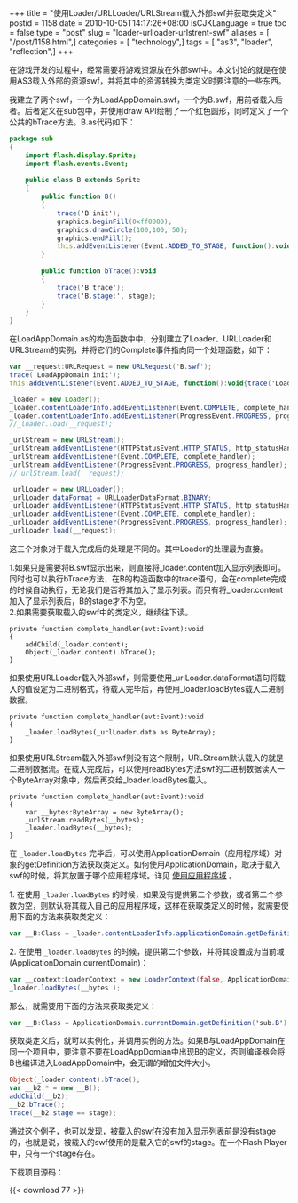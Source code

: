 +++
title = "使用Loader/URLLoader/URLStream载入外部swf并获取类定义"
postid = 1158
date = 2010-10-05T14:17:26+08:00
isCJKLanguage = true
toc = false
type = "post"
slug = "loader-urlloader-urlstrent-swf"
aliases = [ "/post/1158.html",]
categories = [ "technology",]
tags = [ "as3", "loader", "reflection",]
+++


在游戏开发的过程中，经常需要将游戏资源放在外部swf中。本文讨论的就是在使用AS3载入外部的资源swf，并将其中的资源转换为类定义时要注意的一些东西。<!--more-->  

我建立了两个swf，一个为LoadAppDomain.swf，一个为B.swf，用前者载入后者。后者定义在sub包中，并使用draw API绘制了一个红色圆形，同时定义了一个公共的bTrace方法。B.as代码如下：

``` actionscript
package sub 
{
    import flash.display.Sprite;
    import flash.events.Event;
    
    public class B extends Sprite
    {
        public function B()
        {
            trace('B init');
            graphics.beginFill(0xff0000);
            graphics.drawCircle(100,100, 50);
            graphics.endFill();
            this.addEventListener(Event.ADDED_TO_STAGE, function():void{trace('B add to stage');});
        }
        
        public function bTrace():void
        {
            trace('B trace');
            trace('B.stage:', stage);
        }
    }
}
```

在LoadAppDomain.as的构造函数中中，分别建立了Loader、URLLoader和URLStream的实例，并将它们的Complete事件指向同一个处理函数，如下：

``` actionscript
var __request:URLRequest = new URLRequest('B.swf');
trace('LoadAppDomain init');
this.addEventListener(Event.ADDED_TO_STAGE, function():void{trace('LoadAppDomain added to stage');});

_loader = new Loader();
_loader.contentLoaderInfo.addEventListener(Event.COMPLETE, complete_handler);
_loader.contentLoaderInfo.addEventListener(ProgressEvent.PROGRESS, progress_handler);
//_loader.load(__request);

_urlStream = new URLStream();
_urlStream.addEventListener(HTTPStatusEvent.HTTP_STATUS, http_statusHandler);
_urlStream.addEventListener(Event.COMPLETE, complete_handler);
_urlStream.addEventListener(ProgressEvent.PROGRESS, progress_handler);
//_urlStream.load(__request);

_urlLoader = new URLLoader();
_urlLoader.dataFormat = URLLoaderDataFormat.BINARY;
_urlLoader.addEventListener(HTTPStatusEvent.HTTP_STATUS, http_statusHandler);
_urlLoader.addEventListener(Event.COMPLETE, complete_handler);
_urlLoader.addEventListener(ProgressEvent.PROGRESS, progress_handler);
_urlLoader.load(__request);
```

这三个对象对于载入完成后的处理是不同的。其中Loader的处理最为直接。  

1.如果只是需要将B.swf显示出来，则直接将\_loader.content加入显示列表即可。同时也可以执行bTrace方法，在B的构造函数中的trace语句，会在complete完成的时候自动执行，无论我们是否将其加入了显示列表。而只有将\_loader.content加入了显示列表后，B的stage才不为空。  
2.如果需要获取载入的swf中的类定义，继续往下读。

``` {lang="actionscript"}
private function complete_handler(evt:Event):void
{
    addChild(_loader.content);
    Object(_loader.content).bTrace();   
}
```

如果使用URLLoader载入外部swf，则需要使用\_urlLoader.dataFormat语句将载入的值设定为二进制格式，待载入完毕后，再使用\_loader.loadBytes载入二进制数据。

``` {lang="actionscript"}
private function complete_handler(evt:Event):void
{
    _loader.loadBytes(_urlLoader.data as ByteArray);
}
```

如果使用URLStream载入外部swf则没有这个限制，URLStream默认载入的就是二进制数据流。在载入完成后，可以使用readBytes方法swf的二进制数据读入一个ByteArray对象中，然后再交给\_loader.loadBytes载入。

``` {lang="actionscript"}
private function complete_handler(evt:Event):void
{
    var __bytes:ByteArray = new ByteArray();
    _urlStream.readBytes(__bytes);
    _loader.loadBytes(__bytes);
}
```

在 `_loader.loadBytes` 完毕后，可以使用ApplicationDomain（应用程序域）对象的getDefinition方法获取类定义。如何使用ApplicationDomain，取决于载入swf的时候，将其放置于哪个应用程序域。详见 [使用应用程序域](http://help.adobe.com/zh_CN/as3/dev/WSd75bf4610ec9e22f43855da312214da1d8f-8000.html) 。

1\. 在使用 `_loader.loadBytes` 的时候，如果没有提供第二个参数，或者第二个参数为空，则默认将其载入自己的应用程序域，这样在获取类定义的时候，就需要使用下面的方法来获取类定义：

``` actionscript
var __B:Class = _loader.contentLoaderInfo.applicationDomain.getDefinition('sub.B') as Class;
```

2\. 在使用 `_loader.loadBytes` 的时候，提供第二个参数，并将其设置成为当前域(ApplicationDomain.currentDomain)：

``` actionscript
var __context:LoaderContext = new LoaderContext(false, ApplicationDomain.currentDomain);
_loader.loadBytes(__bytes );
```

那么，就需要用下面的方法来获取类定义：

``` actionscript
var __B:Class = ApplicationDomain.currentDomain.getDefinition('sub.B') as Class;
```

获取类定义后，就可以实例化，并调用实例的方法。如果B与LoadAppDomain在同一个项目中，要注意不要在LoadAppDomian中出现B的定义，否则编译器会将B也编译进入LoadAppDomain中，会无谓的增加文件大小。

``` actionscript
Object(_loader.content).bTrace();
var __b2:* = new __B();
addChild(__b2);
__b2.bTrace();
trace(__b2.stage == stage);
```

通过这个例子，也可以发现，被载入的swf在没有加入显示列表前是没有stage的，也就是说，被载入的swf使用的是载入它的swf的stage。在一个Flash Player中，只有一个stage存在。  

下载项目源码：  

{{< download 77 >}}

